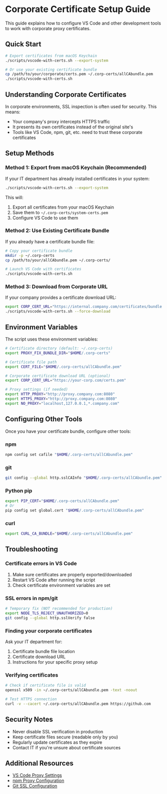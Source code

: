 # Corporate Certificate Setup Guide

This guide explains how to configure VS Code and other development tools to work with corporate proxy certificates.

## Quick Start

```bash
# Export certificates from macOS Keychain
./scripts/vscode-with-certs.sh --export-system

# Or use your existing certificate bundle
cp /path/to/your/corporate/certs.pem ~/.corp-certs/allCAbundle.pem
./scripts/vscode-with-certs.sh
```

## Understanding Corporate Certificates

In corporate environments, SSL inspection is often used for security. This means:
- Your company's proxy intercepts HTTPS traffic
- It presents its own certificates instead of the original site's
- Tools like VS Code, npm, git, etc. need to trust these corporate certificates

## Setup Methods

### Method 1: Export from macOS Keychain (Recommended)

If your IT department has already installed certificates in your system:

```bash
./scripts/vscode-with-certs.sh --export-system
```

This will:
1. Export all certificates from your macOS Keychain
2. Save them to `~/.corp-certs/system-certs.pem`
3. Configure VS Code to use them

### Method 2: Use Existing Certificate Bundle

If you already have a certificate bundle file:

```bash
# Copy your certificate bundle
mkdir -p ~/.corp-certs
cp /path/to/your/allCAbundle.pem ~/.corp-certs/

# Launch VS Code with certificates
./scripts/vscode-with-certs.sh
```

### Method 3: Download from Corporate URL

If your company provides a certificate download URL:

```bash
export CORP_CERT_URL="https://internal.company.com/certificates/bundle.pem"
./scripts/vscode-with-certs.sh --force-download
```

## Environment Variables

The script uses these environment variables:

```bash
# Certificate directory (default: ~/.corp-certs)
export PROXY_FIX_BUNDLE_DIR="$HOME/.corp-certs"

# Certificate file path
export CERT_FILE="$HOME/.corp-certs/allCAbundle.pem"

# Corporate certificate download URL (optional)
export CORP_CERT_URL="https://your-corp.com/certs.pem"

# Proxy settings (if needed)
export HTTP_PROXY="http://proxy.company.com:8080"
export HTTPS_PROXY="http://proxy.company.com:8080"
export NO_PROXY="localhost,127.0.0.1,*.company.com"
```

## Configuring Other Tools

Once you have your certificate bundle, configure other tools:

### npm
```bash
npm config set cafile "$HOME/.corp-certs/allCAbundle.pem"
```

### git
```bash
git config --global http.sslCAInfo "$HOME/.corp-certs/allCAbundle.pem"
```

### Python pip
```bash
export PIP_CERT="$HOME/.corp-certs/allCAbundle.pem"
# Or
pip config set global.cert "$HOME/.corp-certs/allCAbundle.pem"
```

### curl
```bash
export CURL_CA_BUNDLE="$HOME/.corp-certs/allCAbundle.pem"
```

## Troubleshooting

### Certificate errors in VS Code
1. Make sure certificates are properly exported/downloaded
2. Restart VS Code after running the script
3. Check certificate environment variables are set

### SSL errors in npm/git
```bash
# Temporary fix (NOT recommended for production)
export NODE_TLS_REJECT_UNAUTHORIZED=0
git config --global http.sslVerify false
```

### Finding your corporate certificates
Ask your IT department for:
1. Certificate bundle file location
2. Certificate download URL
3. Instructions for your specific proxy setup

### Verifying certificates
```bash
# Check if certificate file is valid
openssl x509 -in ~/.corp-certs/allCAbundle.pem -text -noout

# Test HTTPS connection
curl -v --cacert ~/.corp-certs/allCAbundle.pem https://github.com
```

## Security Notes

- Never disable SSL verification in production
- Keep certificate files secure (readable only by you)
- Regularly update certificates as they expire
- Contact IT if you're unsure about certificate sources

## Additional Resources

- [VS Code Proxy Settings](https://code.visualstudio.com/docs/setup/network)
- [npm Proxy Configuration](https://docs.npmjs.com/cli/v7/using-npm/config#https-proxy)
- [Git SSL Configuration](https://git-scm.com/docs/git-config#Documentation/git-config.txt-httpsslCAInfo)
